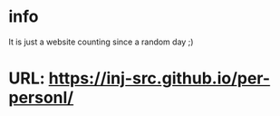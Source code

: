 # info
It is just a website counting since a random day ;)

# URL: https://inj-src.github.io/per-personl/
